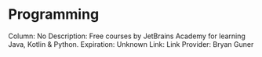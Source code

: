 # Programming

Column: No
Description: Free courses by JetBrains Academy for learning Java, Kotlin & Python.
Expiration: Unknown
Link: Link
Provider: Bryan Guner